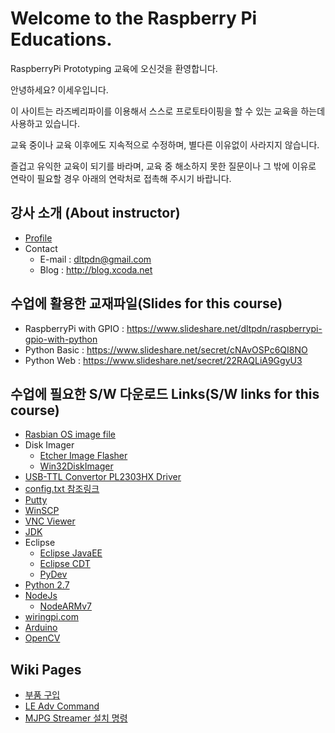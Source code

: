 # Welcome to the Raspberry Pi Educations.
RaspberryPi Prototyping 교육에 오신것을 환영합니다.

안녕하세요? 이세우입니다.

이 사이트는 라즈베리파이를 이용해서 스스로 프로토타이핑을 할 수 있는 교육을 하는데 사용하고 있습니다.

교육 중이나 교육 이후에도 지속적으로 수정하며, 별다른 이유없이 사라지지 않습니다.

즐겁고 유익한 교육이 되기를 바라며, 교육 중 해소하지 못한 질문이나 그 밖에 이유로 연락이 필요할 경우 아래의 연락처로 접촉해 주시기 바랍니다. 
## 강사 소개 (About instructor)
* [Profile](https://drive.google.com/file/d/0B3FcLTiIcKwOZExsSEg4QnpRcWs/view?usp=sharing) 
* Contact
	* E-mail : dltpdn@gmail.com
	* Blog : http://blog.xcoda.net

## 수업에 활용한 교재파일(Slides for this course)
* RaspberryPi with GPIO : https://www.slideshare.net/dltpdn/raspberrypi-gpio-with-python
* Python Basic : https://www.slideshare.net/secret/cNAvOSPc6QI8NO
* Python Web : https://www.slideshare.net/secret/22RAQLiA9GgyU3

## 수업에 필요한  S/W  다운로드 Links(S/W links for this course)
* [Rasbian OS image file](https://www.raspberrypi.org/downloads/raspbian/)
* Disk Imager
 	* [Etcher Image Flasher](https://etcher.io/)
 	* [Win32DiskImager](https://sourceforge.net/projects/win32diskimager/)
* [USB-TTL Convertor PL2303HX Driver](http://prolificusa.com/portfolio/pl2303hx-rev-d-usb-to-serial-bridge-controller/)
* [config.txt 참조링크](https://elinux.org/index.php?title=RPiconfig)
* [Putty](http://www.putty.org/)
* [WinSCP](https://winscp.net/eng/download.php)
* [VNC Viewer](https://www.realvnc.com/download/viewer/)
* [JDK](http://www.oracle.com/technetwork/java/javase/downloads/jdk8-downloads-2133151.html)
* Eclipse
 	* [Eclipse JavaEE](http://www.eclipse.org/downloads/eclipse-packages/)
 	* [Eclipse CDT](http://www.eclipse.org/cdt/downloads.php)
 	* [PyDev](http://www.pydev.org/)
* [Python 2.7](https://www.python.org/downloads/)
* [NodeJs](https://nodejs.org/en/download/)
 	* [NodeARMv7](https://nodejs.org/dist/v6.9.5/node-v6.9.5-linux-armv7l.tar.xz)
* [wiringpi.com](http://wiringpi.com/)
* [Arduino](https://www.arduino.cc/en/Main/Software)
* [OpenCV](https://sourceforge.net/projects/opencvlibrary/files/opencv-win/3.2.0/opencv-3.2.0-vc14.exe/download)

## Wiki Pages
* [부품 구입](https://github.com/dltpdn/rpi_edu/wiki/%EB%B6%80%ED%92%88-%EA%B5%AC%EC%9E%85)
* [LE Adv Command](https://github.com/dltpdn/rpi_edu/wiki/LE-Adv-Command)
* [MJPG Streamer 설치 명령](https://github.com/dltpdn/rpi_edu/wiki/MJPG-Streamer-%EC%84%A4%EC%B9%98-%EB%AA%85%EB%A0%B9)

  
